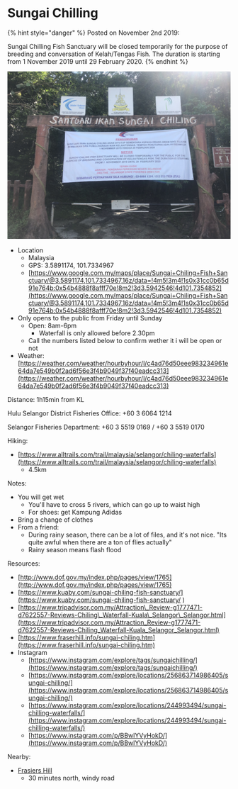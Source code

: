 # Sungai Chilling

{% hint style="danger" %}
Posted on November 2nd 2019:

Sungai Chilling Fish Sanctuary will be closed temporarily for the purpose of breeding and conversation of Kelah/Tengas Fish. The duration is starting from 1 November 2019 until 29 February 2020.
{% endhint %}

![](../../../.gitbook/assets/img_7128.jpg)

* Location
  * Malaysia
  * GPS: 3.5891174, 101.7334967
  * [https://www.google.com.my/maps/place/Sungai+Chiling+Fish+Sanctuary/@3.5891174,101.7334967,16z/data=!4m5!3m4!1s0x31cc0b65d91e764b:0x54b4888f8afff70e!8m2!3d3.5942546!4d101.7354852](https://www.google.com.my/maps/place/Sungai+Chiling+Fish+Sanctuary/@3.5891174,101.7334967,16z/data=!4m5!3m4!1s0x31cc0b65d91e764b:0x54b4888f8afff70e!8m2!3d3.5942546!4d101.7354852)
* Only opens to the public from Friday until Sunday
  * Open: 8am-6pm
    * Waterfall is only allowed before 2.30pm
  * Call the numbers listed below to confirm wether it i will be open or not
* Weather: [https://weather.com/weather/hourbyhour/l/c4ad76d50eee983234961e64da7e549b0f2ad6f56e3f4b9049f37f40eadcc313](https://weather.com/weather/hourbyhour/l/c4ad76d50eee983234961e64da7e549b0f2ad6f56e3f4b9049f37f40eadcc313)

Distance: 1h15min from KL

Hulu Selangor District Fisheries Office: +60 3 6064 1214

Selangor Fisheries Department: +60 3 5519 0169 / +60 3 5519 0170

Hiking:

* [https://www.alltrails.com/trail/malaysia/selangor/chiling-waterfalls](https://www.alltrails.com/trail/malaysia/selangor/chiling-waterfalls)
  * 4.5km

Notes:

* You will get wet
  * You'll have to cross 5 rivers, which can go up to waist high
  * For shoes: get Kampung Adidas
* Bring a change of clothes
* From a friend:
  * During rainy season, there can be a lot of files, and it's not nice. "Its quite awful when there are a ton of flies actually"
  * Rainy season means flash flood

Resources:

* [http://www.dof.gov.my/index.php/pages/view/1765](http://www.dof.gov.my/index.php/pages/view/1765)
* [https://www.kuaby.com/sungai-chiling-fish-sanctuary/](https://www.kuaby.com/sungai-chiling-fish-sanctuary/
  )
* [https://www.tripadvisor.com.my/Attraction\_Review-g1777471-d7622557-Reviews-Chiling\_Waterfall-Kuala\_Selangor\_Selangor.html](https://www.tripadvisor.com.my/Attraction_Review-g1777471-d7622557-Reviews-Chiling_Waterfall-Kuala_Selangor_Selangor.html)
* [https://www.fraserhill.info/sungai-chiling.htm](https://www.fraserhill.info/sungai-chiling.htm)
* Instagram
  * [https://www.instagram.com/explore/tags/sungaichilling/](https://www.instagram.com/explore/tags/sungaichilling/)
  * [https://www.instagram.com/explore/locations/256863714986405/sungai-chilling/](https://www.instagram.com/explore/locations/256863714986405/sungai-chilling/)
  * [https://www.instagram.com/explore/locations/244993494/sungai-chilling-waterfalls/](https://www.instagram.com/explore/locations/244993494/sungai-chilling-waterfalls/)
  * [https://www.instagram.com/p/BBwlYVyHokD/](https://www.instagram.com/p/BBwlYVyHokD/)

Nearby:

* [Frasiers Hill](https://www.google.com.my/maps/place/Fraser's+Hill+Clock+Tower/@3.7100633,101.735713,18.4z/data=!4m5!3m4!1s0x31cbf4e4396a8045:0xb2c89ab483c3f753!8m2!3d3.7118707!4d101.7364454)
  * 30 minutes north, windy road

